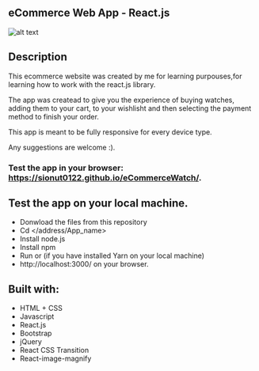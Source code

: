 ## eCommerce Web App - React.js

![alt text](http://ionutdev.com/sionut0122/ecommwatch.png)


## Description
This ecommerce website was created by me for learning purpouses,for learning how to work with the react.js library.

The app was createad to give you the experience of buying watches, adding them to your cart, to your wishlisht and then selecting the payment method to finish your order.

This app is meant to be fully responsive for every device type. 

Any suggestions are welcome :).

### Test the app in your browser: https://sionut0122.github.io/eCommerceWatch/. 


## Test the app on your local machine.
- Donwload the files from this repository
- Cd </address/App_name>
- Install node.js
- Install npm 
- Run <npm start> or <yarn start> (if you have installed Yarn on your local machine)
- http://localhost:3000/ on your browser.



## Built with:

- HTML + CSS
- Javascript
- React.js
- Bootstrap
- jQuery
- React CSS Transition
- React-image-magnify

